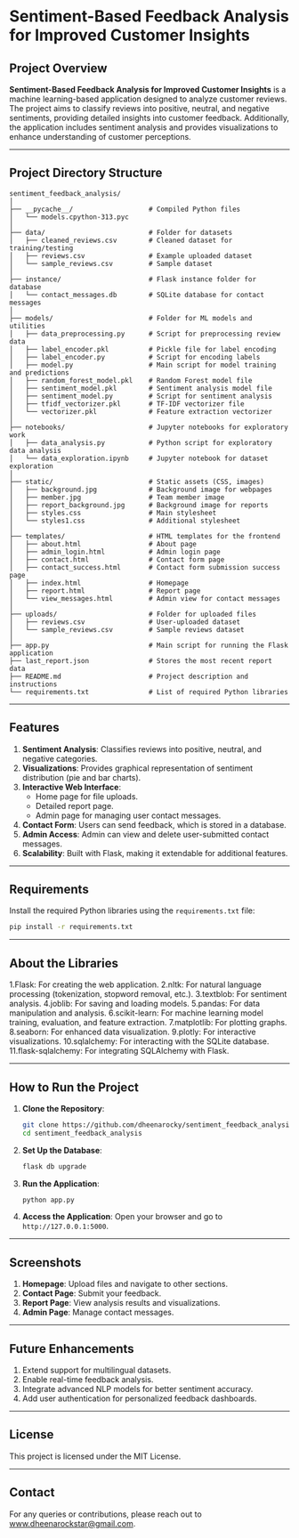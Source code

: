 # Sentiment-Based Feedback Analysis for Improved Customer Insights

## Project Overview

**Sentiment-Based Feedback Analysis for Improved Customer Insights** is a machine learning-based application designed to analyze customer reviews. The project aims to classify reviews into positive, neutral, and negative sentiments, providing detailed insights into customer feedback. Additionally, the application includes sentiment analysis and provides visualizations to enhance understanding of customer perceptions.

---

## Project Directory Structure

```
sentiment_feedback_analysis/
│
├── __pycache__/                   # Compiled Python files
│   └── models.cpython-313.pyc
│
├── data/                          # Folder for datasets
│   ├── cleaned_reviews.csv        # Cleaned dataset for training/testing
│   ├── reviews.csv                # Example uploaded dataset
│   └── sample_reviews.csv         # Sample dataset
│
├── instance/                      # Flask instance folder for database
│   └── contact_messages.db        # SQLite database for contact messages
│
├── models/                        # Folder for ML models and utilities
│   ├── data_preprocessing.py      # Script for preprocessing review data
│   ├── label_encoder.pkl          # Pickle file for label encoding
│   ├── label_encoder.py           # Script for encoding labels
│   ├── model.py                   # Main script for model training and predictions
│   ├── random_forest_model.pkl    # Random Forest model file
│   ├── sentiment_model.pkl        # Sentiment analysis model file
│   ├── sentiment_model.py         # Script for sentiment analysis
│   ├── tfidf_vectorizer.pkl       # TF-IDF vectorizer file
│   └── vectorizer.pkl             # Feature extraction vectorizer
│
├── notebooks/                     # Jupyter notebooks for exploratory work
│   ├── data_analysis.py           # Python script for exploratory data analysis
│   └── data_exploration.ipynb     # Jupyter notebook for dataset exploration
│
├── static/                        # Static assets (CSS, images)
│   ├── background.jpg             # Background image for webpages
│   ├── member.jpg                 # Team member image
│   ├── report_background.jpg      # Background image for reports
│   ├── styles.css                 # Main stylesheet
│   └── styles1.css                # Additional stylesheet
│
├── templates/                     # HTML templates for the frontend
│   ├── about.html                 # About page
│   ├── admin_login.html           # Admin login page
│   ├── contact.html               # Contact form page
│   ├── contact_success.html       # Contact form submission success page
│   ├── index.html                 # Homepage
│   ├── report.html                # Report page
│   └── view_messages.html         # Admin view for contact messages
│
├── uploads/                       # Folder for uploaded files
│   ├── reviews.csv                # User-uploaded dataset
│   └── sample_reviews.csv         # Sample reviews dataset
│
├── app.py                         # Main script for running the Flask application
├── last_report.json               # Stores the most recent report data
├── README.md                      # Project description and instructions
└── requirements.txt               # List of required Python libraries
```

---

## Features

1. **Sentiment Analysis**: Classifies reviews into positive, neutral, and negative categories.
2. **Visualizations**: Provides graphical representation of sentiment distribution (pie and bar charts).
3. **Interactive Web Interface**:
   - Home page for file uploads.
   - Detailed report page.
   - Admin page for managing user contact messages.
4. **Contact Form**: Users can send feedback, which is stored in a database.
5. **Admin Access**: Admin can view and delete user-submitted contact messages.
6. **Scalability**: Built with Flask, making it extendable for additional features.

---

## Requirements

Install the required Python libraries using the `requirements.txt` file:

```bash
pip install -r requirements.txt
```

---

## About the Libraries

1.Flask: For creating the web application.
2.nltk: For natural language processing (tokenization, stopword removal, etc.).
3.textblob: For sentiment analysis.
4.joblib: For saving and loading models.
5.pandas: For data manipulation and analysis.
6.scikit-learn: For machine learning model training, evaluation, and feature extraction.
7.matplotlib: For plotting graphs.
8.seaborn: For enhanced data visualization.
9.plotly: For interactive visualizations.
10.sqlalchemy: For interacting with the SQLite database.
11.flask-sqlalchemy: For integrating SQLAlchemy with Flask.

---
## How to Run the Project

1. **Clone the Repository**:
   ```bash
   git clone https://github.com/dheenarocky/sentiment_feedback_analysis.git
   cd sentiment_feedback_analysis
   ```

2. **Set Up the Database**:
   ```bash
   flask db upgrade
   ```

3. **Run the Application**:
   ```bash
   python app.py
   ```

4. **Access the Application**:
   Open your browser and go to `http://127.0.0.1:5000`.

---

## Screenshots

1. **Homepage**:
   Upload files and navigate to other sections.
2. **Contact Page**:
   Submit your feedback.
3. **Report Page**:
   View analysis results and visualizations.
4. **Admin Page**:
   Manage contact messages.

---

## Future Enhancements

1. Extend support for multilingual datasets.
2. Enable real-time feedback analysis.
3. Integrate advanced NLP models for better sentiment accuracy.
4. Add user authentication for personalized feedback dashboards.

---

## License

This project is licensed under the MIT License.

---

## Contact

For any queries or contributions, please reach out to www.dheenarockstar@gmail.com.

